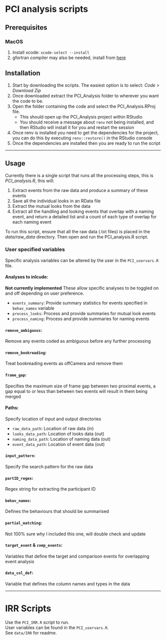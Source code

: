 # PCI analysis scripts

## Prerequisites

### MacOS

1. Install xcode: `xcode-select --install`
2. gfortran compiler may also be needed, install from [here](https://github.com/fxcoudert/gfortran-for-macOS/releases)

## Installation

1. Start by downloading the scripts. The easiest option is to select: *Code* > *Download Zip*
2. Once downloaded extract the PCI_Analysis folder to wherever you want the code to be.
3. Open the folder containing the code and select the PCI_Analysis.RProj file.
   - This should open up the PCI_Analysis project within RStudio
   - You should receive a message about `renv` not being installed, and then RStudio will install it for you and restart the session
4. Once renv is installed you need to get the dependencies for the project, you can do this by executing `renv::restore()` in the RStudio console
5. Once the dependencies are installed then you are ready to run the script

---

## Usage

Currently there is a single script that runs all the processing steps, this is *PCI_analysis.R*, this will:
1. Extract events from the raw data and produce a summary of these events
2. Save all the individual looks in an RData file
3. Extract the mutual looks from the data
4. Extract all the handling and looking events that overlap with a naming event, and return a detailed list and a count of each type of overlap for each naming event

To run this script, ensure that all the raw data (.txt files) is placed in the *data/raw_data* directory. Then open and run the PCI_analysis.R script.


### User specified variables

Specific analysis variables can be altered by the user in the `PCI_uservars.R` file.  

#### Analyses to inlcude:
__Not currently implemented__ These allow specific analyses to be toggled on and off depending on user preference.
- `events_summary`: Provide summary statistics for events specified in `behav_names` variable
- `process_looks`: Process and provide summaries for mutual look events
- `process_naming`: Process and provide summaries for naming events

#### `remove_ambiguous`:
Remove any events coded as ambiguous before any further processing

#### `remove_bookreading`:
Treat bookreading events as offCamera and remove them

#### `frame_gap`:
Specifies the maximum size of frame gap between two proximal events, a gap equal to or less than between two events will result in them being merged

#### Paths:
Specify location of input and output directories
- `raw_data_path`: Location of raw data (in)
- `looks_data_path`: Location of looks data (out) 
- `naming_data_path`: Location of naming data (out)
- `event_data_path`: Location of event data (out)

#### `input_pattern`:
Specify the search pattern for the raw data

#### `partID_regex`:
Regex string for extracting the participant ID


#### `behav_names`:
Defines the behaviours that should be summarised

#### `partial_matching`:
Not 100% sure why I included this one, will double check and update

#### `target_event` & `comp_events`:
Variables that define the target and comparison events for overlapping event analysis

#### `data_col_def`:
Variable that defines the column names and types in the data

---

# IRR Scripts

Use the `PCI_IRR.R` script to run.  
User variables can be found in the `PCI_uservars.R`.  
See `data/IRR` for readme.  